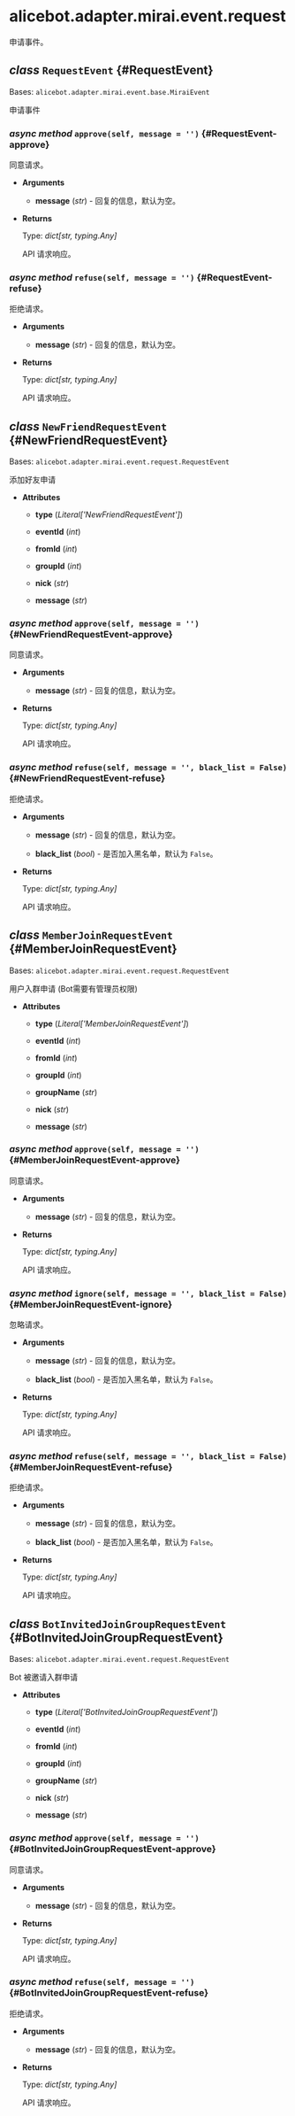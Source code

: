 # alicebot.adapter.mirai.event.request

申请事件。

## _class_ `RequestEvent` {#RequestEvent}

Bases: `alicebot.adapter.mirai.event.base.MiraiEvent`

申请事件

### _async method_ `approve(self, message = '')` {#RequestEvent-approve}

同意请求。

- **Arguments**

  - **message** (_str_) - 回复的信息，默认为空。

- **Returns**

  Type: _dict\[str, typing.Any\]_

  API 请求响应。

### _async method_ `refuse(self, message = '')` {#RequestEvent-refuse}

拒绝请求。

- **Arguments**

  - **message** (_str_) - 回复的信息，默认为空。

- **Returns**

  Type: _dict\[str, typing.Any\]_

  API 请求响应。

## _class_ `NewFriendRequestEvent` {#NewFriendRequestEvent}

Bases: `alicebot.adapter.mirai.event.request.RequestEvent`

添加好友申请

- **Attributes**

  - **type** (_Literal\['NewFriendRequestEvent'\]_)

  - **eventId** (_int_)

  - **fromId** (_int_)

  - **groupId** (_int_)

  - **nick** (_str_)

  - **message** (_str_)

### _async method_ `approve(self, message = '')` {#NewFriendRequestEvent-approve}

同意请求。

- **Arguments**

  - **message** (_str_) - 回复的信息，默认为空。

- **Returns**

  Type: _dict\[str, typing.Any\]_

  API 请求响应。

### _async method_ `refuse(self, message = '', black_list = False)` {#NewFriendRequestEvent-refuse}

拒绝请求。

- **Arguments**

  - **message** (_str_) - 回复的信息，默认为空。

  - **black\_list** (_bool_) - 是否加入黑名单，默认为 `False`。

- **Returns**

  Type: _dict\[str, typing.Any\]_

  API 请求响应。

## _class_ `MemberJoinRequestEvent` {#MemberJoinRequestEvent}

Bases: `alicebot.adapter.mirai.event.request.RequestEvent`

用户入群申请 (Bot需要有管理员权限)

- **Attributes**

  - **type** (_Literal\['MemberJoinRequestEvent'\]_)

  - **eventId** (_int_)

  - **fromId** (_int_)

  - **groupId** (_int_)

  - **groupName** (_str_)

  - **nick** (_str_)

  - **message** (_str_)

### _async method_ `approve(self, message = '')` {#MemberJoinRequestEvent-approve}

同意请求。

- **Arguments**

  - **message** (_str_) - 回复的信息，默认为空。

- **Returns**

  Type: _dict\[str, typing.Any\]_

  API 请求响应。

### _async method_ `ignore(self, message = '', black_list = False)` {#MemberJoinRequestEvent-ignore}

忽略请求。

- **Arguments**

  - **message** (_str_) - 回复的信息，默认为空。

  - **black\_list** (_bool_) - 是否加入黑名单，默认为 `False`。

- **Returns**

  Type: _dict\[str, typing.Any\]_

  API 请求响应。

### _async method_ `refuse(self, message = '', black_list = False)` {#MemberJoinRequestEvent-refuse}

拒绝请求。

- **Arguments**

  - **message** (_str_) - 回复的信息，默认为空。

  - **black\_list** (_bool_) - 是否加入黑名单，默认为 `False`。

- **Returns**

  Type: _dict\[str, typing.Any\]_

  API 请求响应。

## _class_ `BotInvitedJoinGroupRequestEvent` {#BotInvitedJoinGroupRequestEvent}

Bases: `alicebot.adapter.mirai.event.request.RequestEvent`

Bot 被邀请入群申请

- **Attributes**

  - **type** (_Literal\['BotInvitedJoinGroupRequestEvent'\]_)

  - **eventId** (_int_)

  - **fromId** (_int_)

  - **groupId** (_int_)

  - **groupName** (_str_)

  - **nick** (_str_)

  - **message** (_str_)

### _async method_ `approve(self, message = '')` {#BotInvitedJoinGroupRequestEvent-approve}

同意请求。

- **Arguments**

  - **message** (_str_) - 回复的信息，默认为空。

- **Returns**

  Type: _dict\[str, typing.Any\]_

  API 请求响应。

### _async method_ `refuse(self, message = '')` {#BotInvitedJoinGroupRequestEvent-refuse}

拒绝请求。

- **Arguments**

  - **message** (_str_) - 回复的信息，默认为空。

- **Returns**

  Type: _dict\[str, typing.Any\]_

  API 请求响应。
